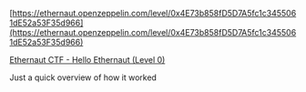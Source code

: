 [https://ethernaut.openzeppelin.com/level/0x4E73b858fD5D7A5fc1c3455061dE52a53F35d966](https://ethernaut.openzeppelin.com/level/0x4E73b858fD5D7A5fc1c3455061dE52a53F35d966)

[Ethernaut CTF - Hello Ethernaut (Level 0)](https://www.youtube.com/watch?v=MaGAVBRwvbg&t=703s)

Just a quick overview of how it worked